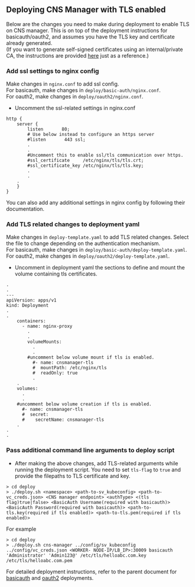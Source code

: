 ## Deploying CNS Manager with TLS enabled

Below are the changes you need to make during deployment to enable TLS on CNS manager. This is on top of the deployment instructions for basicauth/oauth2, and assumes you have the TLS key and certificate already generated.  
(If you want to generate self-signed certificates using an internal/private CA, the instructions are provided [here](tls-certs.md) just as a reference.)

### Add ssl settings to nginx config
Make changes in `nginx.conf` to add ssl config.  
For basicauth, make changes in `deploy/basic-auth/nginx.conf`.  
For oauth2, make changes in  `deploy/oauth2/nginx.conf`. 

* Uncomment the ssl-related settings in nginx.conf
```
http {
    server {
        listen       80;
        # Use below instead to configure an https server
        #listen       443 ssl;
        .
        .
        #Uncomment this to enable ssl/tls communication over https. 
        #ssl_certificate     /etc/nginx/tls/tls.crt;
        #ssl_certificate_key /etc/nginx/tls/tls.key;
        .
        .
    .
    }
}
```
You can also add any additional settings in nginx config by following their documentation.


### Add TLS related changes to deployment yaml
Make changes in `deploy-template.yaml` to add TLS related changes. Select the file to change depending on the authentication mechanism.  
For basicauth, make changes in `deploy/basic-auth/deploy-template.yaml`.  
For oauth2, make changes in  `deploy/oauth2/deploy-template.yaml`. 

* Uncomment in deployment yaml the sections to define and mount the volume containing tls certificates.
```
.
.
---
apiVersion: apps/v1
kind: Deployment
.
.
    containers:
      - name: nginx-proxy
        .
        .
        volumeMounts:
          .
          .
        #uncomment below volume mount if tls is enabled.
          #- name: cnsmanager-tls
          #  mountPath:	/etc/nginx/tls
          #  readOnly: true
          .
    .
    volumes:
      .
      .
    #uncomment below volume creation if tls is enabled.
      #- name: cnsmanager-tls
      #  secret:	
      #    secretName: cnsmanager-tls
    .
.
.
```

### Pass additional command line arguments to deploy script
* After making the above changes, add TLS-related arguments while running the deployment script. You need to set `tls-flag` to `true` and provide the filepaths to TLS certificate and key.

```
> cd deploy
> ./deploy.sh <namespace> <path-to-sv_kubeconfig> <path-to-vc_creds.json> <CNS manager endpoint> <authType> <(tls flag)true|false> <BasicAuth Username(required with basicauth)> <BasicAuth Password(required with basicauth)> <path-to-tls.key(required if tls enabled)> <path-to-tls.pem(required if tls enabled)> 
```

For example
```
> cd deploy
> ./deploy.sh cns-manager ../config/sv_kubeconfig ../config/vc_creds.json <WORKER- NODE-IP/LB_IP>:30009 basicauth 'Administrator' 'Admin123@' /etc/tls/helloabc.com.key /etc/tls/helloabc.com.pem
```

For detailed deployment instructions, refer to the parent document for [basicauth](basicauth.md) and [oauth2](oauth2.md) deployments.
